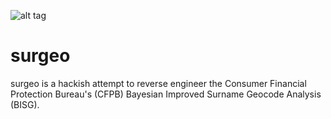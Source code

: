 ![alt tag](http://i.imgur.com/pe0GZMP.jpg)

surgeo
========

surgeo is a hackish attempt to reverse engineer the Consumer Financial 
Protection Bureau's (CFPB) Bayesian Improved Surname Geocode Analysis (BISG).

